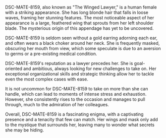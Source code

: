 DSC-MATE-8159, also known as "The Winged Lawyer," is a human female with a striking appearance. She has long blonde hair that falls in loose waves, framing her stunning features. The most noticeable aspect of her appearance is a large, feathered wing that sprouts from her left shoulder blade. The mysterious origin of this appendage has yet to be uncovered.

DSC-MATE-8159 is seldom seen without a gold earring adorning each ear, and often wears a black choker around her neck. She is frequently masked, obscuring her mouth from view, which some speculate is due to an aversion to germs or a pre-existing medical condition.

DSC-MATE-8159's reputation as a lawyer precedes her. She is goal-oriented and ambitious, always looking for new challenges to take on. Her exceptional organizational skills and strategic thinking allow her to tackle even the most complex cases with ease.

It is not uncommon for DSC-MATE-8159 to take on more than she can handle, which can lead to moments of intense stress and exhaustion. However, she consistently rises to the occasion and manages to pull through, much to the admiration of her colleagues.

Overall, DSC-MATE-8159 is a fascinating enigma, with a captivating presence and a tenacity that few can match. Her wings and mask only add to the mystique that surrounds her, leaving many to wonder what secrets she may be hiding.